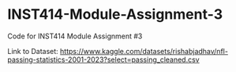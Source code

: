 # INST414-Module-Assignment-3
Code for INST414 Module Assignment #3

Link to Dataset: https://www.kaggle.com/datasets/rishabjadhav/nfl-passing-statistics-2001-2023?select=passing_cleaned.csv

